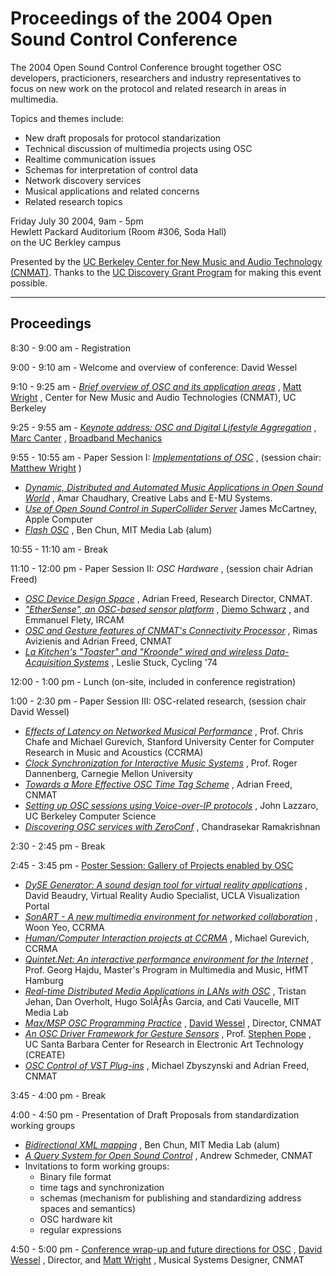 # Proceedings of the 2004 Open Sound Control Conference

The 2004 Open Sound Control Conference brought together OSC
developers, practicioners, researchers and industry representatives to
focus on new work on the protocol and related research in areas in
multimedia.

Topics and themes include:

-   New draft proposals for protocol standarization
-   Technical discussion of multimedia projects using OSC
-   Realtime communication issues
-   Schemas for interpretation of control data
-   Network discovery services
-   Musical applications and related concerns
-   Related research topics

Friday July 30 2004, 9am - 5pm  
Hewlett Packard Auditorium (Room \#306, Soda Hall)  
on the UC Berkley campus

Presented by the [UC Berkeley Center for New Music and Audio Technology
(CNMAT)](http://cnmat.berkeley.edu/).
Thanks to the [UC Discovery Grant Program](http://ucdiscoverygrant.org/)
for making this event possible.

------------------------------------------------------------------------

## Proceedings

8:30 - 9:00 am - Registration

9:00 - 9:10 am - Welcome and overview of conference: David Wessel

9:10 - 9:25 am - *[Brief overview of OSC and its application
areas](publications/2004-Brief-Overview-of-OSC-and-its-Application-Areas.html)*
, [Matt Wright](http://www.cnmat.berkeley.edu/~matt) , Center for New
Music and Audio Technologies (CNMAT), UC Berkeley

9:25 - 9:55 am - *[Keynote address: OSC and Digital Lifestyle
Aggregation](publications/keynote-address-osc-and-digital-lifestyle-aggregation "reference on Keynote address: OSC and Digital Lifestyle Aggregation")*
, [Marc Canter](http://marc.canter.com/) , [Broadband
Mechanics](http://www.broadbandmechanics.com/)

9:55 - 10:55 am - Paper Session I: *[Implementations of
OSC](publication/implementations-osc "reference on Implementations of OSC")*
, (session chair: [Matthew Wright](http://www.cnmat.berkeley.edu/~matt)
)

-   *[Dynamic, Distributed and Automated Music Applications in Open
    Sound
    World](publication/dynamic-distributed-and-automated-music-applications-open-sound-world "reference on Dynamic, Distributed and Automated Music Applications in Open Sound World")*
    , Amar Chaudhary, Creative Labs and E-MU Systems.
-   *[Use of Open Sound Control in SuperCollider
    Server](publication/use-open-sound-control-supercollider-server "reference on Use of Open Sound Control in SuperCollider Server")*
    James McCartney, Apple Computer
-   *[Flash OSC](publication/flash-osc "reference on Flash OSC")* , Ben
    Chun, MIT Media Lab (alum)

10:55 - 11:10 am - Break

11:10 - 12:00 pm - Paper Session II: *OSC Hardware* , (session chair
Adrian Freed)

-   *[OSC Device Design
    Space](publication/osc-device-design-space "reference on OSC Device Design Space")*
    , Adrian Freed, Research Director, CNMAT.
-   *[\"EtherSense\", an OSC-based sensor
    platform](publication/ethersense-osc-based-sensor-platform "reference on ")*
    , [Diemo
    Schwarz](http://www.ircam.fr/equipes/analyse-synthese/schwarz) , and
    Emmanuel Flety, IRCAM
-   *[OSC and Gesture features of CNMAT\'s Connectivity
    Processor](publication/osc-and-gesture-features-cnmats-connectivity-processor "reference on OSC and Gesture features of CNMAT's Connectivity Processor")*
    , Rimas Avizienis and Adrian Freed, CNMAT
-   *[La Kitchen\'s \"Toaster\" and \"Kroonde\" wired and wireless
    Data-Acquisition
    Systems](publication/la-kitchens-toaster-and-kroonde-wired-and-wireless-data-acquisition-systems "reference on La Kitchen's ")*
    , Leslie Stuck, Cycling \'74

12:00 - 1:00 pm - Lunch (on-site, included in conference registration)

1:00 - 2:30 pm - Paper Session III: OSC-related research, (session chair
David Wessel)

-   *[Effects of Latency on Networked Musical
    Performance](publication/effects-latency-networked-musical-performance "reference on Effects of Latency on Networked Musical Performance")*
    , Prof. Chris Chafe and Michael Gurevich, Stanford University Center
    for Computer Research in Music and Acoustics (CCRMA)
-   *[Clock Synchronization for Interactive Music
    Systems](publication/clock-synchronization-interactive-music-systems "reference on Clock Synchronization for Interactive Music Systems")*
    , Prof. Roger Dannenberg, Carnegie Mellon University
-   *[Towards a More Effective OSC Time Tag
    Scheme](publication/towards-more-effective-osc-time-tag-scheme "reference on Towards a More Effective OSC Time Tag Scheme")*
    , Adrian Freed, CNMAT
-   *[Setting up OSC sessions using Voice-over-IP
    protocols](publication/setting-osc-sessions-using-voice-over-ip-protocols "reference on Setting up OSC sessions using Voice-over-IP protocols")*
    , John Lazzaro, UC Berkeley Computer Science
-   *[Discovering OSC services with
    ZeroConf](publication/discovering-osc-services-zeroconf "reference on Discovering OSC services with ZeroConf")*
    , Chandrasekar Ramakrishnan

2:30 - 2:45 pm - Break

2:45 - 3:45 pm - [Poster Session: Gallery of Projects enabled by
OSC](publication/osc-conference-2004-poster-session "reference on Poster Session: Gallery of Projects enabled by OSC")

-   *[DySE Generator: A sound design tool for virtual reality
    applications](publication/dyse-generator-sound-design-tool-virtual-reality-applications "reference on DySE Generator: A sound design tool for virtual reality applications")*
    , David Beaudry, Virtual Reality Audio Specialist, UCLA
    Visualization Portal
-   *[SonART - A new multimedia environment for networked
    collaboration](publication/sonart-new-multimedia-environment-networked-collaboration "reference on SonART - A new multimedia environment for networked collaboration")*
    , Woon Yeo, CCRMA
-   *[Human/Computer Interaction projects at
    CCRMA](publication/human-computer-interaction-projects-ccrma "reference on Human/Computer Interaction projects at CCRMA")*
    , Michael Gurevich, CCRMA
-   *[Quintet.Net: An interactive performance environment for the
    Internet](publication/quintet-net-interactive-performance-environment-internet "reference on Quintet.Net: An interactive performance environment for the Internet")*
    , Prof. Georg Hajdu, Master\'s Program in Multimedia and Music, HfMT
    Hamburg
-   *[Real-time Distributed Media Applications in LANs with
    OSC](publication/real-time-distributed-media-applications-lans-osc "reference on Real-time Distributed Media Applications in LANs with OSC")*
    , Tristan Jehan, Dan Overholt, Hugo SolÃƒÂ­s Garcia, and Cati
    Vaucelle, MIT Media Lab
-   *[Max/MSP OSC Programming
    Practice](publication/max-msp-programming-practice-osc "reference on Max/MSP OSC Programming Practice")*
    , [David Wessel](http://www.cnmat.berkeley.edu/~wessel) , Director,
    CNMAT
-   *[An OSC Driver Framework for Gesture
    Sensors](publication/osc-driver-framework-gesture-sensors "reference on An OSC Driver Framework for Gesture Sensors")*
    , Prof. [Stephen Pope](http://create.ucsb.edu/~stp) , UC Santa
    Barbara Center for Research in Electronic Art Technology (CREATE)
-   *[OSC Control of VST
    Plug-ins](publication/osc-control-vst-plug-ins-0 "reference on OSC Control of VST Plug-ins")*
    , Michael Zbyszynski and Adrian Freed, CNMAT

3:45 - 4:00 pm - Break

4:00 - 4:50 pm - Presentation of Draft Proposals from standardization
working groups

-   *[Bidirectional XML
    mapping](publication/bidirectional-xml-mapping "reference on Bidirectional XML mapping")*
    , Ben Chun, MIT Media Lab (alum)
-   *[A Query System for Open Sound
    Control](publication/query-system-open-sound-control "reference on A Query System for Open Sound Control")*
    , Andrew Schmeder, CNMAT
-   Invitations to form working groups:
    -   Binary file format
    -   time tags and synchronization
    -   schemas (mechanism for publishing and standardizing address
        spaces and semantics)
    -   OSC hardware kit
    -   regular expressions

4:50 - 5:00 pm - [Conference wrap-up and future directions for
OSC](publication/future-directions-osc "reference on Conference wrap-up and future directions for OSC")
, [David Wessel](http://www.cnmat.berkeley.edu/~wessel) , Director, and
[Matt Wright](http://www.cnmat.berkeley.edu/~matt) , Musical Systems
Designer, CNMAT
